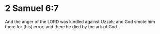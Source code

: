 # 2 Samuel 6:7

And the anger of the LORD was kindled against Uzzah; and God smote him there for [his] error; and there he died by the ark of God.